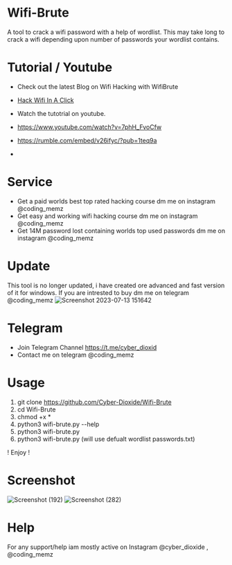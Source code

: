# Wifi-Brute
A tool to crack a wifi password with a help of wordlist. This may take long to crack a wifi depending upon number of passwords your wordlist contains.

# Tutorial / Youtube
* Check out the latest Blog on Wifi Hacking with WifiBrute
* [Hack Wifi In  A Click](https://www.cyberdioxide.com/2023/11/wifi-hacking-hacking-your-neeighbours.html)

  
* Watch the tutotrial on youtube.

* https://www.youtube.com/watch?v=7phH_FvoCfw
* https://rumble.com/embed/v26ifyc/?pub=1teq9a
* 
# Service
* Get a paid worlds best top rated hacking course dm me on instagram @coding_memz
* Get easy and working wifi hacking course dm me on instagram @coding_memz
* Get 14M password lost containing worlds top used passwords dm me on instagram @coding_memz

# Update
This tool is no longer updated, i have created ore advanced and fast version of it for windows. If you are intrested to buy dm me on telegram @coding_memz
![Screenshot 2023-07-13 151642](https://github.com/Cyber-Dioxide/Wifi-Brute/assets/93708296/10954859-f9d4-4312-8e2e-a64a89149532)



# Telegram
* Join Telegram Channel https://t.me/cyber_dioxid
* Contact me on telegram @coding_memz

  
# Usage

1. git clone https://github.com/Cyber-Dioxide/Wifi-Brute
2. cd Wifi-Brute
3. chmod +x *
4. python3 wifi-brute.py --help
5. python3 wifi-brute.py <worlist>
6. python3 wifi-brute.py (will use defualt wordlist passwords.txt)

! Enjoy !

# Screenshot
![Screenshot (192)](https://user-images.githubusercontent.com/93708296/148902317-f1dc07af-0af3-4648-97b1-9c9dd79163f1.png)
![Screenshot (282)](https://user-images.githubusercontent.com/93708296/183288408-f1b6dd99-b83b-44b0-8bb1-c807040bf08a.png)


# Help
For any support/help iam mostly active on Instagram @cyber_dioxide , @coding_memz
